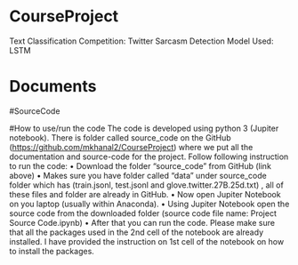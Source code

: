 # CourseProject

Text Classification Competition: Twitter Sarcasm Detection
Model Used: LSTM

# Documents

#SourceCode

#How to use/run the code
The code is developed using python 3 (Jupiter notebook). There is folder called source_code on the GitHub (https://github.com/mkhanal2/CourseProject) where we put all the documentation and source-code for the project. Follow following instruction to run the code:
•	Download the folder “source_code” from GitHub (link above)
•	Makes sure you have folder called “data” under source_code folder which has (train.jsonl, test.jsonl and glove.twitter.27B.25d.txt) , all of these files and folder are already in GitHub.
•	Now open Jupiter Notebook on you laptop (usually within Anaconda).
•	Using Jupiter Notebook open the source code from the downloaded folder (source code file name: Project Source Code.ipynb)
•	After that you can run the code. Please make sure that all the packages used in the 2nd cell of the notebook are already installed. I have provided the instruction on 1st cell of the notebook on how to install the packages.

